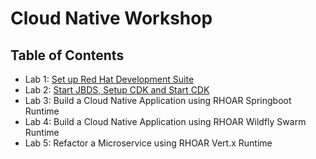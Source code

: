# Cloud Native Workshop

## Table of Contents

* Lab 1: [Set up Red Hat Development Suite](1.SetupRedHatDevSuite.md)
* Lab 2: [Start JBDS, Setup CDK and Start CDK](2.SetupCDKFromJBDS.md)
* Lab 3: Build a Cloud Native Application using RHOAR Springboot Runtime
* Lab 4: Build a Cloud Native Application using RHOAR Wildfly Swarm Runtime
* Lab 5: Refactor a Microservice using RHOAR Vert.x Runtime